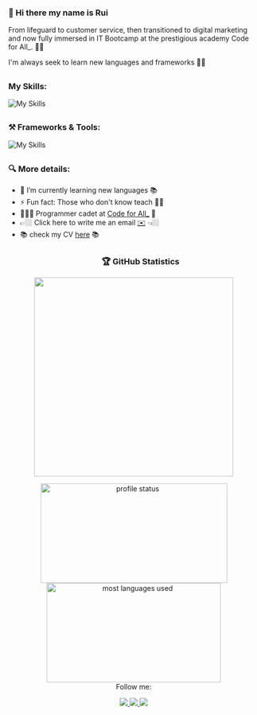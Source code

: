 
### 👋 Hi there my name is Rui
From lifeguard to customer service, then transitioned to digital marketing and now fully immersed in IT Bootcamp at the prestigious academy Code for All_.  🥷🚀

I'm always seek to learn new languages and frameworks 🤘🏼

##

###  My Skills:
![My Skills](https://skillicons.dev/icons?i=js,html,css,java,mysql)

<h2 dir="auto"></h2>

### ⚒️ Frameworks & Tools:
![My Skills](https://skillicons.dev/icons?i=bootstrap,hibernate,jquery,maven,vscode,powershell,postman,idea)

<h2 dir="auto"></h2>

### 🔍 More details:

- 🌱 I’m currently learning new languages 📚 
- ⚡ Fun fact: Those who don't know teach 🤘🏼
- 🧑🏼‍🎓 Programmer cadet at [Code for All_](https://codeforall.com/) 🚀
- 👉🏼 Click here to write me an email [✉️](rfmcsilva@gmail.com) 👈🏼
- 📚 check my CV [here](https://github.com/RFMCS/RFMCS/blob/main/resources/rui_silva_junior_fullstackdev.pdf) 📚
### 

<h2 dir="auto"></h2>

<div id="user-content-toc">
  <ul align="center">
    <h3>&nbsp;🏆 GitHub Statistics</h3>
  </ul>
</div>

<!-- Git status cards -->
<p align="center">
    <img src="https://github-readme-streak-stats.herokuapp.com/?user=shootiept&hide_border=true&theme=radical" width="400px">
</p>

<div align="center">
    <img width="375px" height=200 align="center" src="https://github-readme-stats.vercel.app/api?username=rfmcs&theme=radical" alt="profile status"/>
    <img width="350px" height=200 align="center" src="https://github-readme-stats.vercel.app/api/top-langs?username=rfmcs&show_icons=true&locale=en&layout=compact&theme=radical" alt="most languages used"/>
    
</div>

<div align = "center"  
        <p> Follow me: </p>
         <a href="https://www.linkedin.com/in/rui-filipe-silva/">
    <img src="https://img.shields.io/badge/linkedin-%230077B5.svg?style=for-the-badge&logo=linkedin&logoColor=white" />
     </a>
    <a href="https://www.facebook.com/rui.costa.silva90s/">
    <img src="https://img.shields.io/badge/Facebook-1877F2?style=for-the-badge&logo=facebook&logoColor=white" />
     </a>
     <a href="https://www.instagram.com/rui_dacostasilva/">
    <img src="https://img.shields.io/badge/Instagram-E4405F?style=for-the-badge&logo=instagram&logoColor=white" />
     </a>
</div>
